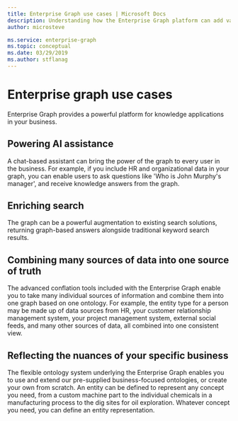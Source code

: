 ```yaml
---
title: Enterprise Graph use cases | Microsoft Docs
description: Understanding how the Enterprise Graph platform can add value to your business
author: microsteve

ms.service: enterprise-graph
ms.topic: conceptual
ms.date: 03/29/2019
ms.author: stflanag
---
```


# Enterprise graph use cases

Enterprise Graph provides a powerful platform for knowledge applications in your business.

## Powering AI assistance
A chat-based assistant can bring the power of the graph to every user in the business. For example, if you include HR and organizational data in your graph, you can enable users to ask questions like 'Who is John Murphy's manager', and receive knowledge answers from the graph.

## Enriching search
The graph can be a powerful augmentation to existing search solutions, returning graph-based answers alongside traditional keyword search results.

## Combining many sources of data into one source of truth
The advanced conflation tools included with the Enterprise Graph enable you to take many individual sources of information and combine them into one graph based on one ontology. For example, the entity type for a person may be made up of data sources from HR, your customer relationship management system, your project management system, external social feeds, and many other sources of data, all combined into one consistent view.

## Reflecting the nuances of your specific business
The flexible ontology system underlying the Enterprise Graph enables you to use and extend our pre-supplied business-focused ontologies, or create your own from scratch. An entity can be defined to represent any concept you need, from a custom machine part to the individual chemicals in a manufacturing process to the dig sites for oil exploration. Whatever concept you need, you can define an entity representation.